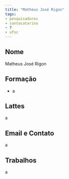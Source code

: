 ```yaml
---
title: "Matheus José Rigon"
tags:
- pesquisadores
- santacatarina
- ?
- ufsc
---
```


## Nome
Matheus José Rigon
## Formação
- a
## Lattes
a
## Email e Contato
a
## Trabalhos
a